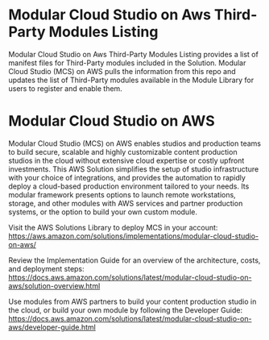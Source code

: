 # Modular Cloud Studio on Aws Third-Party Modules Listing

Modular Cloud Studio on Aws Third-Party Modules Listing provides a list of manifest files for Third-Party modules included
in the Solution. Modular Cloud Studio (MCS) on AWS pulls the information from this repo and updates the list of
Third-Party modules available in the Module Library for users to register and enable them.

# Modular Cloud Studio on AWS

Modular Cloud Studio (MCS) on AWS enables studios and production teams to build secure, scalable and highly customizable
content production studios in the cloud without extensive cloud expertise or costly upfront investments. This AWS Solution
simplifies the setup of studio infrastructure with your choice of integrations, and provides the automation to rapidly
deploy a cloud-based production environment tailored to your needs. Its modular framework presents options to launch
remote workstations, storage, and other modules with AWS services and partner production systems, or the option to build
your own custom module.

Visit the AWS Solutions Library to deploy MCS in your account:
https://aws.amazon.com/solutions/implementations/modular-cloud-studio-on-aws/

Review the Implementation Guide for an overview of the architecture, costs, and deployment steps:
https://docs.aws.amazon.com/solutions/latest/modular-cloud-studio-on-aws/solution-overview.html

Use modules from AWS partners to build your content production studio in the cloud, or build your own module by following the Developer Guide:
https://docs.aws.amazon.com/solutions/latest/modular-cloud-studio-on-aws/developer-guide.html